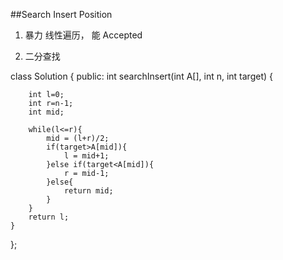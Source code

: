 ##Search Insert Position    
1.  暴力 线性遍历， 能 Accepted

2.  二分查找

class Solution {
public:
    int searchInsert(int A[], int n, int target) {
        
        int l=0;
        int r=n-1;
        int mid;
        
        while(l<=r){
            mid = (l+r)/2;
            if(target>A[mid]){
                l = mid+1;
            }else if(target<A[mid]){
                r = mid-1;
            }else{
                return mid;
            }
        }
        return l;
    }
};



